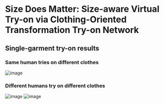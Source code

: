 # Size Does Matter: Size-aware Virtual Try-on via Clothing-Oriented Transformation Try-on Network
## Single-garment try-on results

### Same human tries on different clothes
![image](https://github.com/cotton6/COTTON-size-does-matter/blob/main/Try-on%20results/9331_60.gif)
### Different humans try on different clothes
![image](https://github.com/cotton6/COTTON-size-does-matter/blob/main/Try-on%20results/w_60.gif)
![image](https://github.com/cotton6/COTTON-size-does-matter/blob/main/Try-on%20results/m_60.gif)

